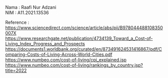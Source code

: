 Nama  : Raafi Nur Adzani   
NIM   : A11.2021.13536

Reference :   
https://www.sciencedirect.com/science/article/abs/pii/B978044488108350007X   
https://www.researchgate.net/publication/4734139_Toward_a_Cost-of-Living_Index_Progress_and_Prospects   
https://documents1.worldbank.org/curated/en/873491624531416867/pdf/Comparing-Costs-of-Living-Across-World-Cities.pdf   
https://www.numbeo.com/cost-of-living/cpi_explained.jsp   
https://www.numbeo.com/cost-of-living/rankings_by_country.jsp?title=2022

